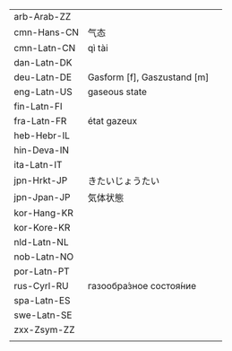 | | | |
|-|-|-|
| arb-Arab-ZZ |  |  |
| cmn-Hans-CN | 气态 |  |
| cmn-Latn-CN | qì tài |  |
| dan-Latn-DK |  |  |
| deu-Latn-DE | Gasform [f], Gaszustand [m] |  |
| eng-Latn-US | gaseous state |  |
| fin-Latn-FI |  |  |
| fra-Latn-FR | état gazeux |  |
| heb-Hebr-IL |  |  |
| hin-Deva-IN |  |  |
| ita-Latn-IT |  |  |
| jpn-Hrkt-JP | きたいじょうたい |  |
| jpn-Jpan-JP | 気体状態 |  |
| kor-Hang-KR |  |  |
| kor-Kore-KR |  |  |
| nld-Latn-NL |  |  |
| nob-Latn-NO |  |  |
| por-Latn-PT |  |  |
| rus-Cyrl-RU | газообра́зное состоя́ние |  |
| spa-Latn-ES |  |  |
| swe-Latn-SE |  |  |
| zxx-Zsym-ZZ |  |  |
|  |  |  |
